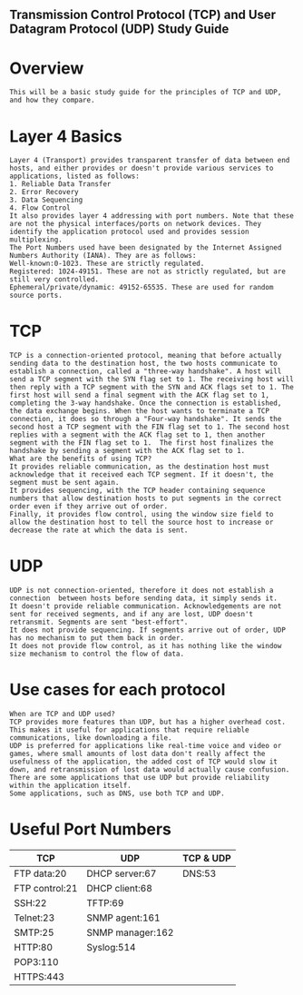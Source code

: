 ## Transmission Control Protocol (TCP) and User Datagram Protocol (UDP) Study Guide

# Overview
    This will be a basic study guide for the principles of TCP and UDP, and how they compare. 

# Layer 4 Basics
    Layer 4 (Transport) provides transparent transfer of data between end hosts, and either provides or doesn't provide various services to applications, listed as follows: 
    1. Reliable Data Transfer
    2. Error Recovery
    3. Data Sequencing
    4. Flow Control
    It also provides layer 4 addressing with port numbers. Note that these are not the physical interfaces/ports on network devices. They identify the application protocol used and provides session multiplexing.
    The Port Numbers used have been designated by the Internet Assigned Numbers Authority (IANA). They are as follows:
    Well-known:0-1023. These are strictly regulated.
    Registered: 1024-49151. These are not as strictly regulated, but are still very controlled.
    Ephemeral/private/dynamic: 49152-65535. These are used for random source ports.

# TCP
    
    TCP is a connection-oriented protocol, meaning that before actually sending data to the destination host, the two hosts communicate to establish a connection, called a "three-way handshake". A host will send a TCP segment with the SYN flag set to 1. The receiving host will then reply with a TCP segment with the SYN and ACK flags set to 1. The first host will send a final segment with the ACK flag set to 1, completing the 3-way handshake. Once the connection is established, the data exchange begins. When the host wants to terminate a TCP connection, it does so through a "Four-way handshake". It sends the second host a TCP segment with the FIN flag set to 1. The second host replies with a segment with the ACK flag set to 1, then another segment with the FIN flag set to 1.  The first host finalizes the handshake by sending a segment with the ACK flag set to 1.
    What are the benefits of using TCP?
    It provides reliable communication, as the destination host must acknowledge that it received each TCP segment. If it doesn't, the segment must be sent again.
    It provides sequencing, with the TCP header containing sequence numbers that allow destination hosts to put segments in the correct order even if they arrive out of order.
    Finally, it provides flow control, using the window size field to allow the destination host to tell the source host to increase or decrease the rate at which the data is sent.
    
# UDP

    UDP is not connection-oriented, therefore it does not establish a connection  between hosts before sending data, it simply sends it.
    It doesn't provide reliable communication. Acknowledgements are not sent for received segments, and if any are lost, UDP doesn't retransmit. Segments are sent "best-effort".
    It does not provide sequencing. If segments arrive out of order, UDP has no mechanism to put them back in order.
    It does not provide flow control, as it has nothing like the window size mechanism to control the flow of data.

# Use cases for each protocol

    When are TCP and UDP used?
    TCP provides more features than UDP, but has a higher overhead cost. This makes it useful for applications that require reliable communications, like downloading a file.
    UDP is preferred for applications like real-time voice and video or games, where small amounts of lost data don't really affect the usefulness of the application, the added cost of TCP would slow it down, and retransmission of lost data would actually cause confusion. There are some applications that use UDP but provide reliability within the application itself.
    Some applications, such as DNS, use both TCP and UDP.

# Useful Port Numbers

| TCP            | UDP            | TCP & UDP |
|----------------|----------------|-----------|
| FTP data:20    | DHCP server:67 | DNS:53    |
| FTP control:21 | DHCP client:68 |           |
|SSH:22|TFTP:69|||
|Telnet:23|SNMP agent:161||
|SMTP:25|SNMP manager:162||
|HTTP:80|Syslog:514||
|POP3:110|||
|HTTPS:443|||

